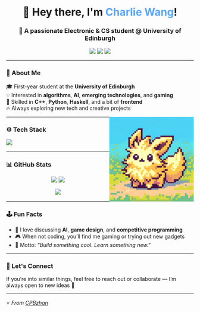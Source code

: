 <!--
**CPBzhan/CPBzhan** is a ✨ _special_ ✨ repository because its `README.md` (this file) appears on your GitHub profile.
-->

<h1 align="center">👋 Hey there, I'm <span style="color:#58a6ff;">Charlie Wang</span>!</h1>
<h3 align="center">🚀 A passionate Electronic & CS student @ University of Edinburgh</h3>

<p align="center">
  <a href="https://github.com/CPBzhan"><img src="https://img.shields.io/badge/-GitHub-181717?style=flat&logo=github"></a>
  <a href="mailto:1511952898@qq.com"><img src="https://img.shields.io/badge/-QQ%20Mail-c14438?style=flat&logo=gmail&logoColor=white"></a>
  <a href="mailto:zehanw66@gmail.com"><img src="https://img.shields.io/badge/-Gmail-D14836?style=flat&logo=gmail&logoColor=white"></a>
</p>

---

### 🧠 About Me

🎓 First-year student at the **University of Edinburgh**  
💡 Interested in **algorithms**, **AI**, **emerging technologies**, and **gaming**  
🧩 Skilled in **C++**, **Python**, **Haskell**, and a bit of **frontend**  
🔥 Always exploring new tech and creative projects  

<img align="right" alt="profile image" src="https://github.com/CPBzhan/CPBzhan/blob/main/profile.jpg" width="45%" />

---

### ⚙️ Tech Stack

<p align="left">
  <img src="https://skillicons.dev/icons?i=cpp,python,haskell,html,css,js,react,git,vscode" />
</p>

---

### 📊 GitHub Stats

<p align="center">
  <img width="48%" src="https://github-readme-stats.vercel.app/api?username=CPBzhan&show_icons=true&theme=tokyonight&hide_border=true" />
  <img width="48%" src="https://github-readme-streak-stats.herokuapp.com/?user=CPBzhan&theme=tokyonight&hide_border=true" />
</p>

<p align="center">
  <img width="48%" src="https://github-readme-stats.vercel.app/api/top-langs/?username=CPBzhan&layout=compact&theme=tokyonight&hide_border=true" />
</p>

---

### 🕹️ Fun Facts

- 💬 I love discussing **AI**, **game design**, and **competitive programming**
- 🎮 When not coding, you’ll find me gaming or trying out new gadgets
- 🧠 Motto: *“Build something cool. Learn something new.”*

---

### 🌌 Let's Connect

If you’re into similar things, feel free to reach out or collaborate — I’m always open to new ideas 🤝  

---
⭐️ *From [CPBzhan](https://github.com/CPBzhan)*  
